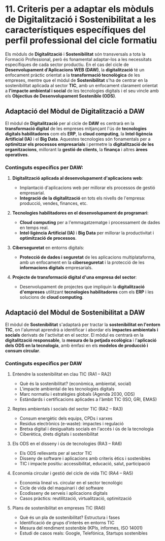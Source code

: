 # 11. Criteris per a adaptar els mòduls de Digitalització i Sostenibilitat a les característiques específiques del perfil professional del cicle formatiu

Els mòduls de **Digitalització** i **Sostenibilitat** són transversals a tota la Formació Professional, però és fonamental adaptar-los a les necessitats específiques de cada sector productiu. En el cas del cicle de **Desenvolupament d'Aplicacions WEB (DAW)**, la **digitalització** té un enfocament pràctic orientat a la **transformació tecnològica** de les empreses, mentre que el mòdul de **Sostenibilitat** s'ha de centrar en la sostenibilitat aplicada al sector **TIC**, amb un enfocament clarament orientat a **l'impacte ambiental i social** de les tecnologies digitals i el seu vincle amb els **Objectius de Desenvolupament Sostenible (ODS)**.

## **Adaptació del Mòdul de Digitalització a DAW**

El mòdul de **Digitalització** per al cicle de **DAW** es centrarà en la **transformació digital** de les empreses mitjançant l'ús de **tecnologies digitals habilitadores** com els **ERP**, la **cloud computing**, la **Intel·ligència Artificial (IA)** i el **Big Data**. Aquestes tecnologies són fonamentals per a **optimitzar els processos empresarials** i permetre la **digitalització de les organitzacions**, millorant la **gestió de clients**, la **finança** i altres **àrees operatives**.

### **Continguts específics per DAW:**

1. **Digitalització aplicada al desenvolupament d'aplicacions web**:

      * Implantació d'aplicacions web per millorar els processos de gestió empresarial.
      * **Integració de la digitalització** en tots els nivells de l'empresa: producció, vendes, finances, etc.

2. **Tecnologies habilitadores en el desenvolupament de programari**:

      * **Cloud computing** per a l'emmagatzematge i processament de dades en temps real.
      * **Intel·ligència Artificial (IA)** i **Big Data** per millorar la productivitat i **optimització de processos**.

3. **Ciberseguretat** en entorns digitals:

      * **Protecció de dades i seguretat** de les aplicacions multiplataforma, amb un enfocament en la **ciberseguretat** i la protecció de les **informacions digitals** empresarials.

4. **Projecte de transformació digital d'una empresa del sector**:

      * Desenvolupament de projectes que impliquin la **digitalització d'empreses** utilitzant **tecnologies habilitadores** com els **ERP** i les solucions de **cloud computing**.

## **Adaptació del Mòdul de Sostenibilitat a DAW**

El mòdul de **Sostenibilitat** s'adaptarà per tractar la **sostenibilitat en l'entorn TIC**, on l'alumnat aprendrà a identificar i abordar els **impactes ambientals i socials** derivats de l'activitat en el sector. El mòdul es centrarà en la **digitalització responsable**, la **mesura de la petjada ecològica** i l'**aplicació dels ODS en la tecnologia**, amb èmfasi en els **modelos de producció i consum circular**.

### **Continguts específics per DAW**

1. Entendre la sostenibilitat en clau TIC (RA1 – RA2)
      * Què és la sostenibilitat? (econòmica, ambiental, social)
      * L'impacte ambiental de les tecnologies digitals
      * Marc normatiu i estratègies globals (Agenda 2030, ODS)
      * Estàndards i certificacions aplicades a l'àmbit TIC (ISO, GRI, EMAS)

2. Reptes ambientals i socials del sector TIC (RA2 – RA3)
      * Consum energètic dels equips, CPDs i xarxes
      * Residus electrònics (e-waste): impactes i regulació
      * Bretxa digital i desigualtats socials en l'accés i ús de la tecnologia
      * Ciberètica, drets digitals i sostenibilitat
3. Els ODS en el disseny i ús de tecnologies (RA3 – RA6)
      * Els ODS rellevants per al sector TIC
      * Disseny de software i aplicacions amb criteris ètics i sostenibles
      * TIC i impacte positiu: accessibilitat, educació, salut, participació
4. Economia circular i gestió del cicle de vida TIC (RA4 – RA5)
      * Economia lineal vs. circular en el sector tecnològic
      * Cicle de vida del maquinari i del software
      * Ecodisseny de serveis i aplicacions digitals
      * Casos pràctics: reutilització, virtualització, optimització
5. Plans de sostenibilitat en empreses TIC (RA6)
      * Què és un pla de sostenibilitat? Estructura i fases
      * Identificació de grups d'interès en entorns TIC
      * Mesura del rendiment sostenible (KPIs, informes, ISO 14001)
      * Estudi de casos reals: Google, Telefónica, Startups sostenibles
